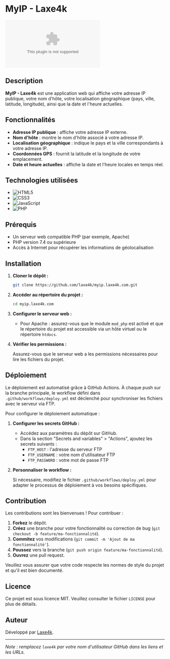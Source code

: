 # MyIP - Laxe4k

![Licence](https://img.shields.io/github/license/laxe4k/myip.laxe4k.com)

## Description

**MyIP - Laxe4k** est une application web qui affiche votre adresse IP publique, votre nom d'hôte, votre localisation géographique (pays, ville, latitude, longitude), ainsi que la date et l'heure actuelles.

## Fonctionnalités

- **Adresse IP publique** : affiche votre adresse IP externe.
- **Nom d'hôte** : montre le nom d'hôte associé à votre adresse IP.
- **Localisation géographique** : indique le pays et la ville correspondants à votre adresse IP.
- **Coordonnées GPS** : fournit la latitude et la longitude de votre emplacement.
- **Date et heure actuelles** : affiche la date et l'heure locales en temps réel.

## Technologies utilisées

- ![HTML5](https://img.shields.io/badge/HTML5-E34F26?logo=html5&logoColor=white)
- ![CSS3](https://img.shields.io/badge/CSS3-1572B6?logo=css3&logoColor=white)
- ![JavaScript](https://img.shields.io/badge/JavaScript-F7DF1E?logo=javascript&logoColor=black)
- ![PHP](https://img.shields.io/badge/PHP-777BB4?logo=php&logoColor=white)

## Prérequis

- Un serveur web compatible PHP (par exemple, Apache)
- PHP version 7.4 ou supérieure
- Accès à Internet pour récupérer les informations de géolocalisation

## Installation

1. **Cloner le dépôt :**

    ```sh
    git clone https://github.com/laxe4k/myip.laxe4k.com.git
    ```

2. **Accéder au répertoire du projet :**

    ```sh
    cd myip.laxe4k.com
    ```

3. **Configurer le serveur web :**

   - Pour Apache : assurez-vous que le module `mod_php` est activé et que le répertoire du projet est accessible via un hôte virtuel ou le répertoire `htdocs`.

4. **Vérifier les permissions :**

   Assurez-vous que le serveur web a les permissions nécessaires pour lire les fichiers du projet.

## Déploiement

Le déploiement est automatisé grâce à GitHub Actions. À chaque push sur la branche principale, le workflow défini dans `.github/workflows/deploy.yml` est déclenché pour synchroniser les fichiers avec le serveur via FTP.

Pour configurer le déploiement automatique :

1. **Configurer les secrets GitHub :**

   - Accédez aux paramètres du dépôt sur GitHub.
   - Dans la section "Secrets and variables" > "Actions", ajoutez les secrets suivants :
     - `FTP_HOST` : l'adresse du serveur FTP
     - `FTP_USERNAME` : votre nom d'utilisateur FTP
     - `FTP_PASSWORD` : votre mot de passe FTP

2. **Personnaliser le workflow :**

   Si nécessaire, modifiez le fichier `.github/workflows/deploy.yml` pour adapter le processus de déploiement à vos besoins spécifiques.

## Contribution

Les contributions sont les bienvenues ! Pour contribuer :

1. **Forkez** le dépôt.
2. **Créez** une branche pour votre fonctionnalité ou correction de bug (`git checkout -b feature/ma-fonctionnalité`).
3. **Commitez** vos modifications (`git commit -m 'Ajout de ma fonctionnalité'`).
4. **Poussez** vers la branche (`git push origin feature/ma-fonctionnalité`).
5. **Ouvrez** une pull request.

Veuillez vous assurer que votre code respecte les normes de style du projet et qu'il est bien documenté.

## Licence

Ce projet est sous licence MIT. Veuillez consulter le fichier `LICENSE` pour plus de détails.

## Auteur

Développé par [Laxe4k](https://github.com/laxe4k).

---

*Note : remplacez `laxe4k` par votre nom d'utilisateur GitHub dans les liens et les URLs.*
